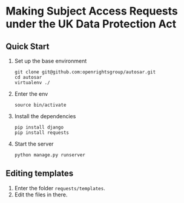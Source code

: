 # Making Subject Access Requests under the UK Data Protection Act 

## Quick Start

1. Set up the base environment

    ```
    git clone git@github.com:openrightsgroup/autosar.git
    cd autosar
    virtualenv ./
    ```
    
2. Enter the env

    ```
    source bin/activate
    ```
    
3. Install the dependencies

    ```
    pip install django
    pip install requests
    ```
    
4. Start the server

    ```
    python manage.py runserver
    ```

## Editing templates

1. Enter the folder `requests/templates`.
2. Edit the files in there.